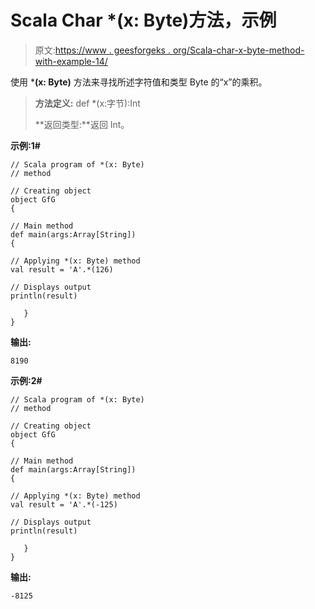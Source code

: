 # Scala Char *(x: Byte)方法，示例

> 原文:[https://www . geesforgeks . org/Scala-char-x-byte-method-with-example-14/](https://www.geeksforgeeks.org/scala-char-x-byte-method-with-example-14/)

使用 ***(x: Byte)** 方法来寻找所述字符值和类型 Byte 的“x”的乘积。

> **方法定义:** def *(x:字节):Int
> 
> **返回类型:**返回 Int。

**示例:1#**

```
// Scala program of *(x: Byte)
// method

// Creating object
object GfG
{  

// Main method
def main(args:Array[String])
{

// Applying *(x: Byte) method 
val result = 'A'.*(126)

// Displays output
println(result)

   }
} 
```

**输出:**

```
8190

```

**示例:2#**

```
// Scala program of *(x: Byte)
// method

// Creating object
object GfG
{  

// Main method
def main(args:Array[String])
{

// Applying *(x: Byte) method
val result = 'A'.*(-125)

// Displays output
println(result)

   }
} 
```

**输出:**

```
-8125

```